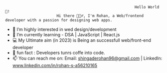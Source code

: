                                                               Hello World👋!
                           Hi there 🙋🏼‍♂️, I'm Rohan, a Web/frontend developer with a passion for designing web apps.

- 👀 I’m highly interested in wed design/development
- 🌱 I’m currently learning - DSA | JavaScript | React.js
- 💻 My Ultimate aim (in 2023) is Being an successfull web/front-end developer
- 💞 fun fact : Developers tunrs coffe into code.
- 📫 You can reach me on: 
    Email: shingaderohan96@gmail.com | 
    LinkedIn: www.linkedin.com/in/rohan-s-a56210165
 

<!---
CarryAllen/CarryAllen is a ✨ special ✨ repository because its `README.md` (this file) appears on your GitHub profile.
You can click the Preview link to take a look at your changes.
--->
